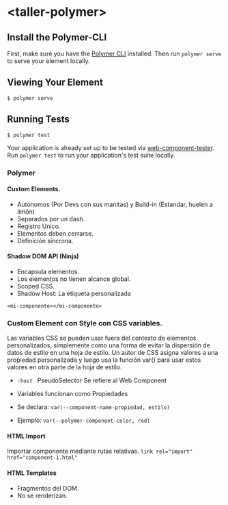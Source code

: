 # \<taller-polymer\>



## Install the Polymer-CLI

First, make sure you have the [Polymer CLI](https://www.npmjs.com/package/polymer-cli) installed. Then run `polymer serve` to serve your element locally.

## Viewing Your Element

```
$ polymer serve
```

## Running Tests

```
$ polymer test
```

Your application is already set up to be tested via [web-component-tester](https://github.com/Polymer/web-component-tester). Run `polymer test` to run your application's test suite locally.


### Polymer

#### Custom Elements. 
- Autonomos (Por Devs con sus manitas) y Build-in (Estandar, huelen a limón) 
- Separados por un dash. 
- Registro Unico.
- Elementos deben cerrarse.  
- Definición síncrona.

#### Shadow DOM API (Ninja)
- Encapsula elementos.
- Los elementos no tienen alcance global. 
- Scoped CSS.
- Shadow Host: La etiqueta personalizada 
```
<mi-componente></mi-componente>
```

### Custom Element con Style con CSS variables.

Las variables CSS se pueden usar fuera del contexto de elementos personalizados, simplemente como una forma de evitar la dispersión de datos de estilo en una hoja de estilo.
Un autor de CSS asigna valores a una propiedad personalizada y luego usa la función var() para usar estos valores en otra parte de la hoja de estilo.

- ```:host ```
PseudoSelector 
Se refiere al Web Component

- Variables funcionan como Propiedades

- Se declara: ```var(--component-name-propiedad, estilo)```
- Ejemplo: ```var(--polymer-component-color, red)```

#### HTML Import
Importar componente mediante rutas relativas.
```link rel="import" href="component-1.html"```

#### HTML Templates

- Fragmentos del DOM.
- No se renderizan. 


